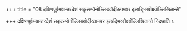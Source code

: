 +++
title = "08 दक्षिणपूर्वमवान्तरदेशं सकृत्स्प्येनोल्लिख्योदीरतामवर इत्यद्भिरवोक्ष्योल्लिखितान्ते"

+++
दक्षिणपूर्वमवान्तरदेशं सकृत्स्प्येनोल्लिख्योदीरतामवर इत्यद्भिरवोक्ष्योल्लिखितान्ते निदधाति ८